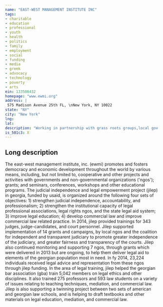 ```yaml
---
name: "EAST-WEST MANAGEMENT INSTITUTE INC"
tags:
- charitable
- education
- professional
- youth
- health
- politics
- family
- employment
- social
- funding
- media
- greek
- advocacy
- technology
- poverty
- arts
ein: 133586432
homepage: "www.ewmi.org"
address: |
 575 Madison Avenue 25th FL, \nNew York, NY 10022
state: "NY"
city: "New York"
lng: 
lat: 
description: "Working in partnership with grass roots groups,local gov'ts,int'l orgs,ewmi combines legal,civic & economic initiatives to build just, prosperous and democratic societies. "
is_501c3: X
---
```


## Long description

The east-west management institute, inc. (ewmi) promotes and fosters democracy and economic development throughout the world by various means, including, but not limited to, cooperative and other projects and activities with governments and non-governmental organizations ('ngos'); grants; and seminars, conferences, workshops and other educational programs. The judicial independence and legal empowerment project (jilep) in georgia, funded by usaid, is organized around the following four sets of objectives: 1) strengthen judicial independence, accountability, and professionalism; 2) strengthen the institutional capacity of legal professional associations, legal rights ngos, and the state legal aid system; 3) improve legal education; 4) develop commercial law and improve commercial law related practice. In 2014, jilep provided trainings for 343 judges, judge-candidates, and court personnel. Jilep supported implementation of 14 grants and campaigns, by local ngos and the coalition for independent and transparent judiciary to promote greater independence of the judiciary, and greater fairness and transparency of the courts. Jilep also continued monitoring and supporting 7 ngos, through grants which were delivered in 2013 but are ongoing, to help them deliver legal aid to elements of the georgian population most in need. In fy 2014, 23,224 individuals received legal advice and representation from these ngos through jilep funding. In the area of legal training, jilep helped the georgian bar association (gba) train 5,042 members on legal ethics and other disciplines. It also trained 275 professors and 593 law students on a variety of issues relating to teaching techniques, mediation, and commercial law. Jilep is also supporting a twinning project between two sets of american and georgian law schools, and is helping to draft textbooks and other materials on legal education, mediation, and commercial law. 
